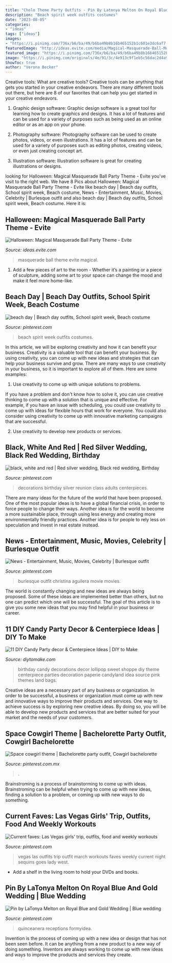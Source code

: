 ```yaml
---
title: "Cholo Theme Party Outfits - Pin By Latonya Melton On Royal Blue And Gold Wedding"
description: "Beach spirit week outfits costumes"
date: "2023-08-05"
categories:
- "ideas"
tags: ["ideas"]
images:
- "https://i.pinimg.com/736x/b6/ba/49/b6ba49b8b16b465152b1c601e3dc6af7.jpg"
featuredImage: "http://ideas.evite.com/media/Magical-Masquerade-Ball-Mood-Board-1200.jpg"
featured_image: "https://i.pinimg.com/736x/b6/ba/49/b6ba49b8b16b465152b1c601e3dc6af7.jpg"
image: "https://i.pinimg.com/originals/4e/91/3c/4e913c9f1eb5c56dac2d4a9853a04ed7.jpg"
ShowToc: true
author: "Verona Becker"
---
```



Creative tools: What are creative tools?
Creative tools can be anything that gets you started in your creative endeavors. There are many different tools out there, but here are 8 of our favorites that can help you get started in your creative endeavors. 
1. Graphic design software: Graphic design software is a great tool for learning how to create graphics and designs. It has a lot of features and can be used for a variety of purposes such as being used as an online editor or as an app on your phone.

2. Photography software: Photography software can be used to create photos, videos, or even illustrations. It has a lot of features and can be used for a variety of purposes such as editing photos, creating videos, or even just creating concept art.

3. Illustration software: Illustration software is great for creating illustrations or designs.

	

		
looking for Halloween: Magical Masquerade Ball Party Theme - Evite you've visit to the right web. We have 8 Pics about Halloween: Magical Masquerade Ball Party Theme - Evite like beach day | Beach day outfits, School spirit week, Beach costume, News - Entertainment, Music, Movies, Celebrity | Burlesque outfit and also beach day | Beach day outfits, School spirit week, Beach costume. Here it is:
		
    
## Halloween: Magical Masquerade Ball Party Theme - Evite

<img loading=lazy src="http://ideas.evite.com/media/Magical-Masquerade-Ball-Mood-Board-1200.jpg" onerror="this.onerror=null;this.src='https://tse4.mm.bing.net/th?id=OIP.CxP8P_dgeqnCnN8mG0nl6AHaE8&amp;pid=15.1';" alt="Halloween: Magical Masquerade Ball Party Theme - Evite">

_Source: ideas.evite.com_

>masquerade ball theme evite magical. 

	

1. Add a few pieces of art to the room - Whether it’s a painting or a piece of sculpture, adding some art to your space can change the mood and make it feel more home-like.

    
## Beach Day | Beach Day Outfits, School Spirit Week, Beach Costume

<img loading=lazy src="https://i.pinimg.com/736x/9c/f5/c0/9cf5c01b08439052dea9d6c120855f83--beaches-costumes.jpg" onerror="this.onerror=null;this.src='https://tse1.mm.bing.net/th?id=OIP.63ofbOM_WAP1NylFIVnDrgHaJ4&amp;pid=15.1';" alt="beach day | Beach day outfits, School spirit week, Beach costume">

_Source: pinterest.com_

>beach spirit week outfits costumes. 

	

In this article, we will be exploring creativity and how it can benefit your business.
Creativity is a valuable tool that can benefit your business. By using creativity, you can come up with new ideas and strategies that can help your business survive and grow. There are many ways to use creativity in your business, so it is important to explore all of them. Here are some examples:
1. Use creativity to come up with unique solutions to problems.

If you have a problem and don't know how to solve it, you can use creative thinking to come up with a solution that is unique and effective. For example, if you have an issue with scheduling, you could use creativity to come up with ideas for flexible hours that work for everyone. You could also consider using creativity to come up with innovative marketing campaigns that are successful.

2. Use creativity to develop new products or services.

    
## Black, White And Red | Red Silver Wedding, Black Red Wedding, Birthday

<img loading=lazy src="https://i.pinimg.com/originals/4e/91/3c/4e913c9f1eb5c56dac2d4a9853a04ed7.jpg" onerror="this.onerror=null;this.src='https://tse2.mm.bing.net/th?id=OIP._CAzxCeYrWPUfq1OTEx1fwHaJ4&amp;pid=15.1';" alt="black, white and red | Red silver wedding, Black red wedding, Birthday">

_Source: pinterest.com_

>decorations birthday silver reunion class adults centerpieces. 

	

There are many ideas for the future of the world that have been proposed. One of the most popular ideas is to have a global financial crisis, in order to force people to change their ways. Another idea is for the world to become a more sustainable place, through using less energy and creating more environmentally friendly practices. Another idea is for people to rely less on speculation and invest in real estate instead.

    
## News - Entertainment, Music, Movies, Celebrity | Burlesque Outfit

<img loading=lazy src="https://i.pinimg.com/736x/8b/73/c3/8b73c364d00249689e7660c5cd3a4d0d--burlesque-outfit-burlesque-party.jpg" onerror="this.onerror=null;this.src='https://tse3.mm.bing.net/th?id=OIP.BD_wyBM6nGUU7MR9H_YUoQAAAA&amp;pid=15.1';" alt="News - Entertainment, Music, Movies, Celebrity | Burlesque outfit">

_Source: pinterest.com_

>burlesque outfit christina aguilera movie movies. 

	

The world is constantly changing and new ideas are always being proposed. Some of these ideas are implemented better than others, but no one can predict which one will be successful. The goal of this article is to give you some new ideas that you may find helpful in your business or career.

    
## 11 DIY Candy Party Decor &amp; Centerpiece Ideas | DIY To Make

<img loading=lazy src="http://www.diytomake.com/wp-content/uploads/2015/10/party-decoration-idea.jpg" onerror="this.onerror=null;this.src='https://tse3.mm.bing.net/th?id=OIP.sOHiouU-otjF1J-8qOB0PQHaHa&amp;pid=15.1';" alt="11 DIY Candy Party decor &amp; Centerpiece Ideas | DIY to Make">

_Source: diytomake.com_

>birthday candy decorations decor lollipop sweet shoppe diy theme centerpiece parties decoration paperie candyland idea source pink themes land bags. 

	

Creative ideas are a necessary part of any business or organization. In order to be successful, a business or organization must come up with new and innovative ways to improve their products and services. One way to achieve success is by exploring new creative ideas. By doing so, you will be able to develop new products and services that are better suited for your market and the needs of your customers.

    
## Space Cowgirl Theme | Bachelorette Party Outfit, Cowgirl Bachelorette

<img loading=lazy src="https://i.pinimg.com/736x/b6/ba/49/b6ba49b8b16b465152b1c601e3dc6af7.jpg" onerror="this.onerror=null;this.src='https://tse3.mm.bing.net/th?id=OIP.zLE9QWj3FcTIvsxIJNqBHgHaJ3&amp;pid=15.1';" alt="Space cowgirl theme | Bachelorette party outfit, Cowgirl bachelorette">

_Source: pinterest.com.mx_

>. 

	

Brainstroming is a process of brainstorming to come up with ideas. Brainstroming can be helpful when trying to come up with new ideas, finding a solution to a problem, or coming up with new ways to do something.

    
## Current Faves: Las Vegas Girls&#039; Trip, Outfits, Food And Weekly Workouts

<img loading=lazy src="https://i.pinimg.com/736x/a6/f3/03/a6f303188e95007e9ea13de2dded68eb.jpg" onerror="this.onerror=null;this.src='https://tse1.mm.bing.net/th?id=OIP.mUukvMNa3j-KPFTTblKC3QHaJ3&amp;pid=15.1';" alt="Current faves: Las Vegas girls&#039; trip, outfits, food and weekly workouts">

_Source: pinterest.com_

>vegas las outfits trip outfit march workouts faves weekly current night sequins goes lady west. 

	

- Add a shelf in the living room to hold your DVDs and books.

    
## Pin By LaTonya Melton On Royal Blue And Gold Wedding | Blue Wedding

<img loading=lazy src="https://i.pinimg.com/736x/a7/3e/ce/a73eceada27edad9621aae2f6ed36e6a.jpg" onerror="this.onerror=null;this.src='https://tse4.mm.bing.net/th?id=OIP.E_Mktdvb5K_WDWjgG12YJwHaJ4&amp;pid=15.1';" alt="Pin by LaTonya Melton on Royal Blue and Gold Wedding | Blue wedding">

_Source: pinterest.com_

>quinceanera receptions formyidea. 

	

Invention is the process of coming up with a new idea or design that has not been seen before. It can be anything from a new product to a new way of doing something. Inventors are always working to come up with new ideas and ways to improve the products and services they create.

